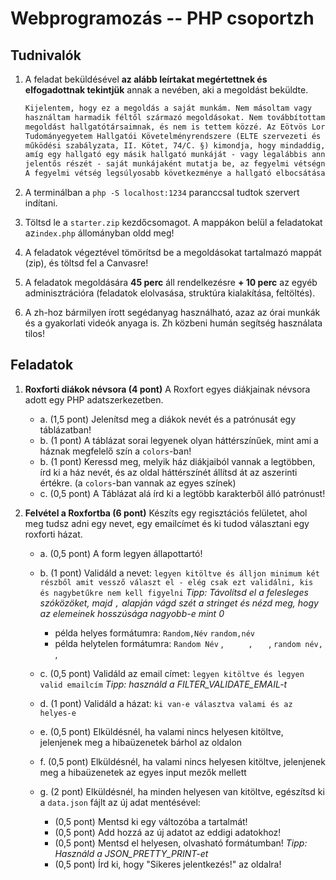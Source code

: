 # Webprogramozás -- PHP csoportzh

## Tudnivalók

1. A feladat beküldésével **az alább leírtakat megértettnek és elfogadottnak tekintjük** annak a nevében, aki a megoldást beküldte.

    ```txt
    Kijelentem, hogy ez a megoldás a saját munkám. Nem másoltam vagy 
    használtam harmadik féltől származó megoldásokat. Nem továbbítottam 
    megoldást hallgatótársaimnak, és nem is tettem közzé. Az Eötvös Loránd 
    Tudományegyetem Hallgatói Követelményrendszere (ELTE szervezeti és 
    működési szabályzata, II. Kötet, 74/C. §) kimondja, hogy mindaddig, 
    amíg egy hallgató egy másik hallgató munkáját - vagy legalábbis annak 
    jelentős részét - saját munkájaként mutatja be, az fegyelmi vétségnek számít. 
    A fegyelmi vétség legsúlyosabb következménye a hallgató elbocsátása az egyetemről.
    ```

2. A terminálban a `php -S localhost:1234` paranccsal tudtok szervert indítani.  

3. Töltsd le a `starter.zip` kezdőcsomagot. A mappákon belül a feladatokat az`index.php` állományban oldd meg!

4. A feladatok végeztével tömörítsd be a megoldásokat tartalmazó mappát (zip), és töltsd fel a Canvasre!

5. A feladatok megoldására **45 perc** áll rendelkezésre **+ 10 perc** az egyéb adminisztrációra (feladatok elolvasása, struktúra kialakítása, feltöltés).

6. A zh-hoz bármilyen írott segédanyag használható, azaz az órai munkák és a gyakorlati videók anyaga is. Zh közbeni humán segítség használata tilos!

## Feladatok

1. **Roxforti diákok névsora (4 pont)** A Roxfort egyes diákjainak névsora adott egy PHP adatszerkezetben.
    - a\. (1,5 pont) Jelenítsd meg a diákok nevét és a patrónusát egy táblázatban!
    - b\. (1 pont) A táblázat sorai legyenek olyan háttérszínűek, mint ami a háznak megfelelő szín a `colors`-ban!
    - b\. (1 pont) Keressd meg, melyik ház diákjaiból vannak a legtöbben, írd ki a ház nevét, és az oldal háttérszínét állítsd át az aszerinti értékre. (a `colors`-ban vannak az egyes színek) 
    - c\. (0,5 pont) A Táblázat alá írd ki a legtöbb karakterből álló patrónust!

2. **Felvétel a Roxfortba (6 pont)** Készíts egy regisztációs felületet, ahol meg tudsz adni egy nevet, egy emailcímet és ki tudod választani egy roxforti házat.
    - a\. (0,5 pont) A form legyen állapottartó!
    - b\. (1 pont) Validáld a nevet: `legyen kitöltve és álljon minimum két részből amit vessző választ el - elég csak ezt validálni, kis és nagybetűkre nem kell figyelni`  *Tipp: Távolítsd el a felesleges szóközöket, majd `,` alapján vágd szét a stringet és nézd meg, hogy az elemeinek hosszúsága nagyobb-e mint 0*
        - példa helyes formátumra: `Random,Név` `random,név`
        - példa helytelen formátumra: `Random Név` , `      ,    ` , `random név,  `, 

    - c\. (0,5 pont) Validáld az email címet: `legyen kitöltve és legyen valid emailcím` *Tipp: használd a FILTER_VALIDATE_EMAIL-t*
    - d\. (1 pont) Validáld a házat: `ki van-e választva valami és az helyes-e`  
    - e\. (0,5 pont) Elküldésnél, ha valami nincs helyesen kitöltve, jelenjenek meg a hibaüzenetek bárhol az oldalon  
    - f\. (0,5 pont) Elküldésnél, ha valami nincs helyesen kitöltve, jelenjenek meg a hibaüzenetek az egyes input mezők mellett
    - g\. (2 pont) Elküldésnél, ha minden helyesen van kitöltve, egészítsd ki a `data.json` fájlt az új adat mentésével:
        - (0,5 pont) Mentsd ki egy változóba a tartalmát!
        - (0,5 pont) Add hozzá az új adatot az eddigi adatokhoz!
        - (0,5 pont) Mentsd el helyesen, olvasható formátumban! *Tipp: Használd a JSON_PRETTY_PRINT-et*
        - (0,5 pont) Írd ki, hogy "Sikeres jelentkezés!" az oldalra!

